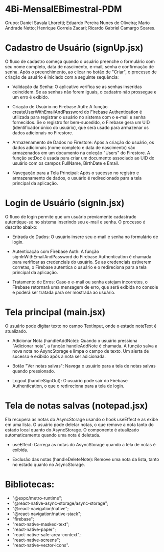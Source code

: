 # 4Bi-MensalEBimestral-PDM
Grupo:
Daniel Savala Lhoretti; Eduardo Pereira Nunes de Oliveira; Mario Andrade Netto; Henrique Correia Zacari; Ricardo Gabriel Camargo Soares.

# Cadastro de Usuário (signUp.jsx)
O fluxo de cadastro começa quando o usuário preenche o formulário com seu nome completo, data de nascimento, e-mail, senha e confirmação de senha. Após o preenchimento, ao clicar no botão de "Criar", o processo de criação de usuário é iniciado com a seguinte sequência:

  - Validação da Senha:
O aplicativo verifica se as senhas inseridas coincidem. Se as senhas não forem iguais, o cadastro não prossegue e um erro é exibido.

  - Criação de Usuário no Firebase Auth:
A função createUserWithEmailAndPassword do Firebase Authentication é utilizada para registrar o usuário no sistema com o e-mail e senha fornecidos. Se o registro for bem-sucedido, o Firebase gera um UID (identificador único do usuário), que será usado para armazenar os dados adicionais no Firestore.

  - Armazenamento de Dados no Firestore:
Após a criação do usuário, os dados adicionais (nome completo e data de nascimento) são armazenados em um documento na coleção "Users" do Firestore. A função setDoc é usada para criar um documento associado ao UID do usuário com os campos FullName, BirthDate e Email.

  - Navegação para a Tela Principal:
Após o sucesso no registro e armazenamento de dados, o usuário é redirecionado para a tela principal da aplicação.

# Login de Usuário (signIn.jsx)
O fluxo de login permite que um usuário previamente cadastrado autentique-se no sistema inserindo seu e-mail e senha. O processo é descrito abaixo:

  - Entrada de Dados: O usuário insere seu e-mail e senha no formulário de login.

  - Autenticação com Firebase Auth:
A função signInWithEmailAndPassword do Firebase Authentication é chamada para verificar as credenciais do usuário. Se as credenciais estiverem corretas, o Firebase autentica o usuário e o redireciona para a tela principal da aplicação.
  - Tratamento de Erros:
Caso o e-mail ou senha estejam incorretos, o Firebase retornará uma mensagem de erro, que será exibida no console e poderá ser tratada para ser mostrada ao usuário.

# Tela principal (main.jsx)
O usuário pode digitar texto no campo TextInput, onde o estado noteText é atualizado.

  - Adicionar Nota (handleAddNote): Quando o usuário pressiona "Adicionar nota", a função handleAddNote é chamada. A função salva a nova nota no AsyncStorage e limpa o campo de texto. Um alerta de sucesso é exibido após a nota ser adicionada.

  - Botão "Ver notas salvas": Navega o usuário para a tela de notas salvas quando pressionado.

  - Logout (handleSignOut): O usuário pode sair do Firebase Authentication, o que o redireciona para a tela de login.

# Tela de notas salvas (notepad.jsx)
Ela recupera as notas do AsyncStorage usando o hook useEffect e as exibe em uma lista. O usuário pode deletar notas, o que remove a nota tanto do estado local quanto do AsyncStorage. O componente é atualizado automaticamente quando uma nota é deletada.

  - useEffect: Carrega as notas do AsyncStorage quando a tela de notas é exibida.

  - Exclusão das notas (handleDeleteNote): Remove uma nota da lista, tanto no estado quanto no AsyncStorage.

# Bibliotecas:
  - "@expo/metro-runtime";
  - "@react-native-async-storage/async-storage";
  - "@react-navigation/native";
  - "@react-navigation/native-stack";
  - "firebase";
  - "react-native-masked-text";
  - "react-native-paper";
  - "react-native-safe-area-context";
  - "react-native-screens";
  - "react-native-vector-icons".
